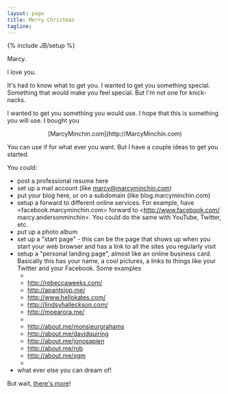 ```yaml
---
layout: page
title: Merry Christmas
tagline:
---
```

{% include JB/setup %}

Marcy.

I love you.

It's had to know what to get you. I wanted to get you something special.
Something that would make you feel special. But I'm not one for knick-nacks.

I wanted to get you something you would use. I hope that this is something
you will use. I bought you

<div markdown="1" align="center">[MarcyMinchin.com](http://MarcyMinchin.com)</div>

You can use if for what ever you want. But I have a couple ideas to get you
started.

You could:
 * post a professional resume here
 * set up a mail account (like marcy@marcyminchin.com)
 * put your blog here, or on a subdomain (like blog.marcyminchin.com)
 * setup a forward to different online services. For example, have <facebook.marcyminchin.com> forward to <http://www.facebook.com/ marcy.andersonminchin>. You could do the same with YouTube, Twitter, etc.
 * put up a photo album
 * set up a "start page" - this can be the page that shows up when you start your web browser and has a link to all the sites you regularly visit
 * setup a "personal landing page", almost like an online business card. Basically this has your name, a cool pictures, a links to things like your Twitter and your Facebook. Some examples
      * <!-- Flavors.me --><http://www.daniel-moreira.com/>
	  * <http://rebeccaweeks.com/>
	  * <http://apantsiop.me/>
	  * <http://www.hellokates.com/>
	  * <http://lindsyhalleckson.com/>
	  * <http://moearora.me/>
	  * <!-- About.me --><http://about.me/sarahkunst>
	  * <http://about.me/monsieurgrahams>
	  * <http://about.me/davidquiring>
	  * <http://about.me/jonosapien>
	  * <http://about.me/rob>
	  * <http://about.me/xgm>
	  * <!-- http://lifehacker.com/5636983/how-to-make-and-host-your-own-custom-personal-landing-page --><http://toasterdog.com/personalpage/>
 * what ever else you can dream of!
 
But wait, [there's more](http://minchin.ca/marcy/theres-more)!


